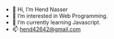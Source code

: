 - 👋 Hi, I’m Hend Nasser
- 👀 I’m interested in Web Programming.
- 🌱 I’m currently learning Javascript.
- 📫 hend42642@gmail.com


<!---
Hend-Web/Hend-Web is a ✨ special ✨ repository because its `README.md` (this file) appears on your GitHub profile.
You can click the Preview link to take a look at your changes.
--->
